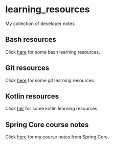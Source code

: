 # learning_resources
My collection of developer notes

## Bash resources
Click [here](bash_resources.md) for some bash learning resources.

## Git resources
Click [here](git_resources.md) for some git learning resources.

## Kotlin resources
Click [her](kotlin_resources.md) for some kotlin learning resources.

## Spring Core course notes
Click [here](spring/spring-core.md) for my course notes from Spring Core.